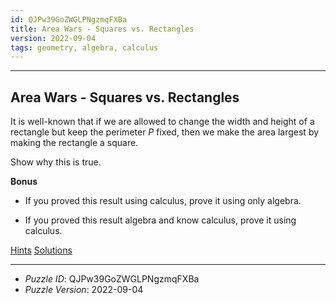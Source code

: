 ```yaml
---
id: QJPw39GoZWGLPNgzmqFXBa
title: Area Wars - Squares vs. Rectangles
version: 2022-09-04
tags: geometry, algebra, calculus
---
```


--------------------------------------------------------------------------------------------

## Area Wars - Squares vs. Rectangles

It is well-known that if we are allowed to change the width and height of a rectangle but
keep the perimeter $P$ fixed, then we make the area largest by making the rectangle a
square.

Show why this is true.

__Bonus__

* If you proved this result using calculus, prove it using only algebra.

* If you proved this result algebra and know calculus, prove it using calculus.

[Hints](QJPw39GoZWGLPNgzmqFXBa-hints.md)
[Solutions](QJPw39GoZWGLPNgzmqFXBa-solutions.md)

--------------------------------------------------------------------------------------------

* _Puzzle ID_: QJPw39GoZWGLPNgzmqFXBa
* _Puzzle Version_: 2022-09-04
